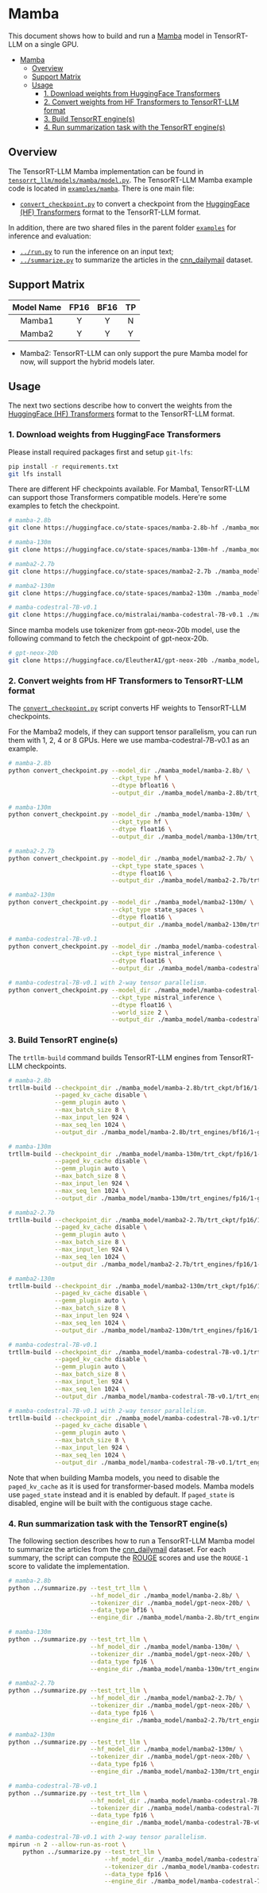 # Mamba

This document shows how to build and run a [Mamba](https://github.com/state-spaces/mamba) model in TensorRT-LLM on a single GPU.

- [Mamba](#mamba)
  - [Overview](#overview)
  - [Support Matrix](#support-matrix)
  - [Usage](#usage)
    - [1. Download weights from HuggingFace Transformers](#1-download-weights-from-huggingface-transformers)
    - [2. Convert weights from HF Transformers to TensorRT-LLM format](#2-convert-dweights-from-hf-transformers-to-tensorrt-llm-format)
    - [3. Build TensorRT engine(s)](#3-build-tensorrt-engines)
    - [4. Run summarization task with the TensorRT engine(s)](#4-run-summarization-task-with-the-tensorrt-engines)

## Overview

The TensorRT-LLM Mamba implementation can be found in [`tensorrt_llm/models/mamba/model.py`](../../tensorrt_llm/models/mamba/model.py). The TensorRT-LLM Mamba example code is located in [`examples/mamba`](./). There is one main file:

* [`convert_checkpoint.py`](./convert_checkpoint.py) to convert a checkpoint from the [HuggingFace (HF) Transformers](https://github.com/huggingface/transformers) format to the TensorRT-LLM format.

In addition, there are two shared files in the parent folder [`examples`](../) for inference and evaluation:

* [`../run.py`](../run.py) to run the inference on an input text;
* [`../summarize.py`](../summarize.py) to summarize the articles in the [cnn_dailymail](https://huggingface.co/datasets/cnn_dailymail) dataset.


## Support Matrix

|    Model Name    | FP16  | BF16  | TP  |
| :--------------: | :---: | :---: | :-: |
|    Mamba1        |   Y   |   Y   |  N  |
|    Mamba2        |   Y   |   Y   |  Y  |

* Mamba2: TensorRT-LLM can only support the pure Mamba model for now, will support the hybrid models later.

## Usage

The next two sections describe how to convert the weights from the [HuggingFace (HF) Transformers](https://github.com/huggingface/transformers)
format to the TensorRT-LLM format.

### 1. Download weights from HuggingFace Transformers

Please install required packages first and setup `git-lfs`:

```bash
pip install -r requirements.txt
git lfs install
```

There are different HF checkpoints available. For Mamba1, TensorRT-LLM can support those Transformers compatible models. Here're some examples to fetch the checkpoint.

```bash
# mamba-2.8b
git clone https://huggingface.co/state-spaces/mamba-2.8b-hf ./mamba_model/mamba-2.8b

# mamba-130m
git clone https://huggingface.co/state-spaces/mamba-130m-hf ./mamba_model/mamba-130m

# mamba2-2.7b
git clone https://huggingface.co/state-spaces/mamba2-2.7b ./mamba_model/mamba2-2.7b

# mamba2-130m
git clone https://huggingface.co/state-spaces/mamba2-130m ./mamba_model/mamba2-130m

# mamba-codestral-7B-v0.1
git clone https://huggingface.co/mistralai/mamba-codestral-7B-v0.1 ./mamba_model/mamba-codestral-7B-v0.1
```

Since mamba models use tokenizer from gpt-neox-20b model, use the following command to fetch the checkpoint of gpt-neox-20b.

```bash
# gpt-neox-20b
git clone https://huggingface.co/EleutherAI/gpt-neox-20b ./mamba_model/gpt-neox-20b
```

### 2. Convert weights from HF Transformers to TensorRT-LLM format
The [`convert_checkpoint.py`](./convert_checkpoint.py) script converts HF weights to TensorRT-LLM checkpoints.

For the Mamba2 models, if they can support tensor parallelism, you can run them with 1, 2, 4 or 8 GPUs. Here we use
mamba-codestral-7B-v0.1 as an example.

```bash
# mamba-2.8b
python convert_checkpoint.py --model_dir ./mamba_model/mamba-2.8b/ \
                             --ckpt_type hf \
                             --dtype bfloat16 \
                             --output_dir ./mamba_model/mamba-2.8b/trt_ckpt/bf16/1-gpu/

# mamba-130m
python convert_checkpoint.py --model_dir ./mamba_model/mamba-130m/ \
                             --ckpt_type hf \
                             --dtype float16 \
                             --output_dir ./mamba_model/mamba-130m/trt_ckpt/fp16/1-gpu/

# mamba2-2.7b
python convert_checkpoint.py --model_dir ./mamba_model/mamba2-2.7b/ \
                             --ckpt_type state_spaces \
                             --dtype float16 \
                             --output_dir ./mamba_model/mamba2-2.7b/trt_ckpt/fp16/1-gpu/

# mamba2-130m
python convert_checkpoint.py --model_dir ./mamba_model/mamba2-130m/ \
                             --ckpt_type state_spaces \
                             --dtype float16 \
                             --output_dir ./mamba_model/mamba2-130m/trt_ckpt/fp16/1-gpu/

# mamba-codestral-7B-v0.1
python convert_checkpoint.py --model_dir ./mamba_model/mamba-codestral-7B-v0.1/ \
                             --ckpt_type mistral_inference \
                             --dtype float16 \
                             --output_dir ./mamba_model/mamba-codestral-7B-v0.1/trt_ckpt/fp16/1-gpu/

# mamba-codestral-7B-v0.1 with 2-way tensor parallelism.
python convert_checkpoint.py --model_dir ./mamba_model/mamba-codestral-7B-v0.1/ \
                             --ckpt_type mistral_inference \
                             --dtype float16 \
                             --world_size 2 \
                             --output_dir ./mamba_model/mamba-codestral-7B-v0.1/trt_ckpt/fp16/2-gpu/
```

### 3. Build TensorRT engine(s)
The `trtllm-build` command builds TensorRT-LLM engines from TensorRT-LLM checkpoints.

```bash
# mamba-2.8b
trtllm-build --checkpoint_dir ./mamba_model/mamba-2.8b/trt_ckpt/bf16/1-gpu/ \
             --paged_kv_cache disable \
             --gemm_plugin auto \
             --max_batch_size 8 \
             --max_input_len 924 \
             --max_seq_len 1024 \
             --output_dir ./mamba_model/mamba-2.8b/trt_engines/bf16/1-gpu/

# mamba-130m
trtllm-build --checkpoint_dir ./mamba_model/mamba-130m/trt_ckpt/fp16/1-gpu/ \
             --paged_kv_cache disable \
             --gemm_plugin auto \
             --max_batch_size 8 \
             --max_input_len 924 \
             --max_seq_len 1024 \
             --output_dir ./mamba_model/mamba-130m/trt_engines/fp16/1-gpu/

# mamba2-2.7b
trtllm-build --checkpoint_dir ./mamba_model/mamba2-2.7b/trt_ckpt/fp16/1-gpu/ \
             --paged_kv_cache disable \
             --gemm_plugin auto \
             --max_batch_size 8 \
             --max_input_len 924 \
             --max_seq_len 1024 \
             --output_dir ./mamba_model/mamba2-2.7b/trt_engines/fp16/1-gpu/

# mamba2-130m
trtllm-build --checkpoint_dir ./mamba_model/mamba2-130m/trt_ckpt/fp16/1-gpu/ \
             --paged_kv_cache disable \
             --gemm_plugin auto \
             --max_batch_size 8 \
             --max_input_len 924 \
             --max_seq_len 1024 \
             --output_dir ./mamba_model/mamba2-130m/trt_engines/fp16/1-gpu/

# mamba-codestral-7B-v0.1
trtllm-build --checkpoint_dir ./mamba_model/mamba-codestral-7B-v0.1/trt_ckpt/fp16/1-gpu/ \
             --paged_kv_cache disable \
             --gemm_plugin auto \
             --max_batch_size 8 \
             --max_input_len 924 \
             --max_seq_len 1024 \
             --output_dir ./mamba_model/mamba-codestral-7B-v0.1/trt_engines/fp16/1-gpu/

# mamba-codestral-7B-v0.1 with 2-way tensor parallelism.
trtllm-build --checkpoint_dir ./mamba_model/mamba-codestral-7B-v0.1/trt_ckpt/fp16/2-gpu/ \
             --paged_kv_cache disable \
             --gemm_plugin auto \
             --max_batch_size 8 \
             --max_input_len 924 \
             --max_seq_len 1024 \
             --output_dir ./mamba_model/mamba-codestral-7B-v0.1/trt_engines/fp16/2-gpu/
```

Note that when building Mamba models, you need to disable the `paged_kv_cache` as it is used for
transformer-based models. Mamba models use `paged_state` instead and it is enabled by default.
If `paged_state` is disabled, engine will be built with the contiguous stage cache.

### 4. Run summarization task with the TensorRT engine(s)

The following section describes how to run a TensorRT-LLM Mamba model to summarize the articles from the
[cnn_dailymail](https://huggingface.co/datasets/cnn_dailymail) dataset. For each summary, the script can compute the
[ROUGE](https://en.wikipedia.org/wiki/ROUGE_(metric)) scores and use the `ROUGE-1` score to validate the implementation.

```bash
# mamba-2.8b
python ../summarize.py --test_trt_llm \
                       --hf_model_dir ./mamba_model/mamba-2.8b/ \
                       --tokenizer_dir ./mamba_model/gpt-neox-20b/ \
                       --data_type bf16 \
                       --engine_dir ./mamba_model/mamba-2.8b/trt_engines/bf16/1-gpu/

# mamba-130m
python ../summarize.py --test_trt_llm \
                       --hf_model_dir ./mamba_model/mamba-130m/ \
                       --tokenizer_dir ./mamba_model/gpt-neox-20b/ \
                       --data_type fp16 \
                       --engine_dir ./mamba_model/mamba-130m/trt_engines/fp16/1-gpu/

# mamba2-2.7b
python ../summarize.py --test_trt_llm \
                       --hf_model_dir ./mamba_model/mamba2-2.7b/ \
                       --tokenizer_dir ./mamba_model/gpt-neox-20b/ \
                       --data_type fp16 \
                       --engine_dir ./mamba_model/mamba2-2.7b/trt_engines/fp16/1-gpu/

# mamba2-130m
python ../summarize.py --test_trt_llm \
                       --hf_model_dir ./mamba_model/mamba2-130m/ \
                       --tokenizer_dir ./mamba_model/gpt-neox-20b/ \
                       --data_type fp16 \
                       --engine_dir ./mamba_model/mamba2-130m/trt_engines/fp16/1-gpu/

# mamba-codestral-7B-v0.1
python ../summarize.py --test_trt_llm \
                       --hf_model_dir ./mamba_model/mamba-codestral-7B-v0.1/ \
                       --tokenizer_dir ./mamba_model/mamba-codestral-7B-v0.1/ \
                       --data_type fp16 \
                       --engine_dir ./mamba_model/mamba-codestral-7B-v0.1/trt_engines/fp16/1-gpu/

# mamba-codestral-7B-v0.1 with 2-way tensor parallelism.
mpirun -n 2 --allow-run-as-root \
    python ../summarize.py --test_trt_llm \
                           --hf_model_dir ./mamba_model/mamba-codestral-7B-v0.1/ \
                           --tokenizer_dir ./mamba_model/mamba-codestral-7B-v0.1/ \
                           --data_type fp16 \
                           --engine_dir ./mamba_model/mamba-codestral-7B-v0.1/trt_engines/fp16/2-gpu/
```
